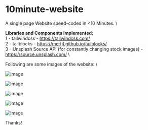 # 10minute-website 
A single page Website speed-coded in &lt;10 Minutes. \

**Libraries and Components implemented:** \
1 - tailwindcss - https://tailwindcss.com/ \
2 - tailblocks - https://mertjf.github.io/tailblocks/ \
3 - Unsplash Source API (for constantly changing stock images) - https://source.unsplash.com/ \

Following are some images of the website: \

![ image ](https://i.imgur.com/D7MxNY3.png)

![ image ](https://i.imgur.com/PjyAFtx.png)

![ image ](https://i.imgur.com/2luqqDo.png)

![ image ](https://i.imgur.com/U9TmizG.png)

![ image ](https://i.imgur.com/ysEstOL.png)

Thanks!
